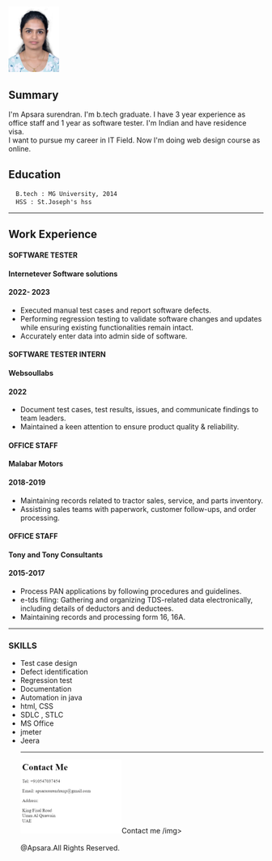 
<!DOCTYPE html>
<html lang="en">
<head>
    <meta charset="UTF-8">
    <meta name="viewport" content="width=device-width, initial-scale=1.0">
  
</head>
<body>
<img style = "width: 100px;"src = "./me.png"/>
<h2>Summary</h2>
 <p> I'm Apsara surendran. I'm b.tech graduate. 
        I have 3 year experience as office staff and 1 year as software tester. 
        I'm Indian and have residence visa.<br/> I want to pursue my career in IT Field. 
        Now I'm doing web design course as online. </p>
        
 <h2>Education</h2>

      B.tech : MG University, 2014
      HSS : St.Joseph's hss  
 <hr/>   
  <h2>Work Experience</h2>

  <h4>SOFTWARE TESTER</h4>
  <h4>Internetever Software solutions</h4>
    <h4>2022- 2023</h4>

  
  <ul>
    <li>Executed manual test cases and report software defects.</li>
  <li>Performing regression testing to validate software changes and
    updates while ensuring existing functionalities remain intact.</li>
  <li>Accurately enter data into admin side of software.</li></ul>
  
  <h4>SOFTWARE TESTER INTERN</h4>
  <h4>Websoullabs</h4>
  <h4>2022</h4>

  <ul>
   <li> Document test cases, test results, issues, and communicate
findings to team leaders.</li>
<li>Maintained a keen attention to ensure product quality & reliability.</li>
  </ul>
  
<h4>OFFICE STAFF</h4>

  <h4>Malabar Motors</h4>
  <h4>2018-2019</h4>
  
  <ul>
    <li>Maintaining records related to tractor sales, service, and parts
  inventory.</li>
<li>Assisting sales teams with paperwork, customer follow-ups, and
  order processing.</li></ul>
  
  <h4>OFFICE STAFF</h4>
<h4>Tony and Tony Consultants</h4>
 
  <h4>2015-2017</h4>
  <ul>
  <li>Process PAN applications by following procedures and guidelines.</li>
<li>e-tds filing: Gathering and organizing TDS-related data
electronically, including details of deductors and deductees.</li>
<li>Maintaining records and processing form 16, 16A.</li></ul>
<hr/>
<p><h3>SKILLS</h3>
  <ul>
  <li>Test case design</li>
<li>Defect identification</li>
<li>Regression test</li>
<li>Documentation</li>
<li>Automation in java</li>
<li>html, CSS</li>
<li>SDLC , STLC</li>
<li>MS Office</li>
<li>jmeter</li>
<li>Jeera</li>

<hr/>
<img style = "width:200px" src = "./contact.png">Contact me /img>

</body>

<footer>
    <br/>
    @Apsara.All Rights Reserved.
</footer>
</html>
